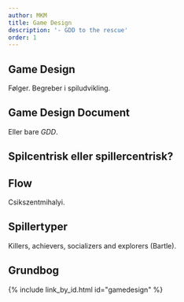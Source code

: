 ```yaml
---
author: MKM
title: Game Design
description: '- GDD to the rescue'
order: 1
---
```

## Game Design
Følger. Begreber i spiludvikling. 

## Game Design Document
Eller bare _GDD_. 

## Spilcentrisk eller spillercentrisk?

## Flow

Csikszentmihalyi.


## Spillertyper
Killers, achievers, socializers and explorers (Bartle).

## Grundbog
{% include link_by_id.html id="gamedesign" %}